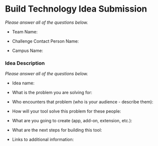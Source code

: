 # Build Technology Idea Submission
*Please answer all of the questions below.*
* Team Name: 

* Challenge Contact Person Name: 
* Campus Name: 

### Idea Description
*Please answer all of the questions below.*

* Idea name:

* What is the problem you are solving for:

* Who encounters that problem (who is your audience - describe them): 

* How will your tool solve this problem for these people:  

* What are you going to create (app, add-on, extension, etc.): 

* What are the next steps for building this tool: 

* Links to additional information: 

